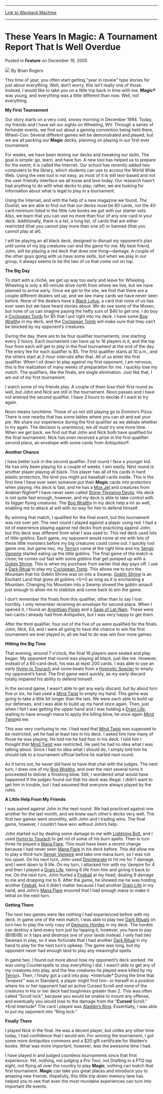 
---
[Link to Wayback Machine](https://web.archive.org/web/20211020210004/https://magic.wizards.com/en/articles/archive/feature/these-years-magic-tournament-report-well-overdue-2005-12-19)

[_metadata_:author]:- "Brian Rogers"
[_metadata_:description]:- "This time of year, you often start getting “year in review” type stories for just about everything. Well, don’t worry, this isn’t really one of those. Instead, I would like to take you on a little trip back in time with me. Magic® was young, and everything was a little different than now. Well, not everything.My First TournamentOur story starts on a very cold, snowy morning in"
[_metadata_:generator]:- "Drupal 7 (http://drupal.org)"
[_metadata_:node]:- "638251"
[_metadata_:publish_date]:- "2005-12-19"
[_metadata_:source]:- "div-main-content"
[_metadata_:title]:- "These Years In Magic: A Tournament Report That Is Well Overdue"
[_metadata_:wayback_capture_timestamp]:- "2021-10-20 21:00:04"
[_metadata_:wayback_raw_url]:- "https://web.archive.org/web/20211020210004id_/https://magic.wizards.com/en/articles/archive/feature/these-years-magic-tournament-report-well-overdue-2005-12-19"
[_metadata_:wayback_url]:- "https://magic.wizards.com/en/articles/archive/feature/these-years-magic-tournament-report-well-overdue-2005-12-19"
---


These Years In Magic: A Tournament Report That Is Well Overdue
==============================================================



 Posted in **Feature**
 on December 19, 2005 






![](https://media.magic.wizards.com/styles/auth_small/public/generic-avatar-150_333.png)
By Brian Rogers











This time of year, you often start getting “year in review” type stories for just about everything. Well, don’t worry, this isn’t really one of those. Instead, I would like to take you on a little trip back in time with me. **Magic®** was young, and everything was a little different than now. Well, not everything.

**My First Tournament**

Our story starts on a very cold, snowy morning in December 1994. Today, my friends and I have set our sights on Wheeling, WV. Through a series of fortunate events, we find out about a gaming convention being held there, Wheel-Con. Several different games will be demonstrated and played, but we are all packing our **Magic** decks, planning on playing in our first ever tournament.

For weeks, we have been testing our decks and tweaking our skills. The goal is simple: go, learn, and have fun. A new tool has helped us to prepare for the event; it is called the Internet. Our school has recently added two computers to the library, which students can use to access the World Wide Web. Using the new tool is not easy, as most of it is still text-based and not the user-friendly interface we all know and love today. Our research hasn’t had anything to do with what decks to play; rather, we are looking for information about what is legal to play in a tournament.

Using the Internet, and with the help of a new magazine we found, *The Duelist*, we are able to find out that our decks must be 60 cards, not the 40-card minimum listed in the little rule books we got with our starter sets. Also, we learn that you can use no more than four of any one card in your deck. Additionally, there is a list, a long list, of cards that are either restricted (that you cannot play more than one of) or banned (that you cannot play at all).

I will be playing an all black deck, designed to disrupt my opponent’s plan until some of my big creatures can end the game for me. My best friend, John, will be playing a red deck that does one thing—damage. A couple of the other guys going with us have some skills, but when we play in our group, it always seems to be the two of us that come out on top.

**The Big Day**

To start with a cliché, we get up way too early and leave for Wheeling. Wheeling is only a 40-minute drive north from where we live, but we have planned to arrive early. Once we get to the site, we find that there are a couple different dealers set up, and we see many cards we have never seen before. None of the dealers have a [Black Lotus](https://gatherer.wizards.com/Pages/Card/Details.aspx?name=Black+Lotus), a card that none of us has ever seen but we have heard stories about. We do see some of the Moxen, but none of us can imagine paying the hefty sum of $40 to get one. I do buy a [Cyclopean Tomb](https://gatherer.wizards.com/Pages/Card/Details.aspx?name=Cyclopean+Tomb) for $5 that I put right into my deck. I have some [Bog Wraith](https://gatherer.wizards.com/Pages/Card/Details.aspx?name=Bog+Wraith)s in my deck, and the [Cyclopean Tomb](https://gatherer.wizards.com/Pages/Card/Details.aspx?name=Cyclopean+Tomb) will make sure that they can’t be blocked by my opponent’s creatures. 

During the day, there are to be four qualifier tournaments, one starting every 2 hours. Each tournament can have up to 16 players in it, and the top four from each will get to play in the final tournament at the end of the day. The entry fee for each qualifier is $5. The first qualifier starts at 10 a.m., and the others start at 2-hour intervals after that. All of us enter the first qualifier. When I sit down to play against my first opponent, I am nervous; this is the realization of many weeks of preparation for me. I quickly lose my match. The qualifiers, like the finals, are single elimination. Just like that, I am out of my first tournament.

I watch some of my friends play. A couple of them lose their first round as well, but John and Nick are still in the tournament. Noon passes and I have not entered the second qualifier. I have 2 hours to decide if I want to try again.

Noon means lunchtime. Those of us not still playing go to Domino’s Pizza. There is one nearby that has some tables where you can sit and eat your pie. We share our experience during the first qualifier as we debate whether to try again. The decision is unanimous; we all must try one more time. When we get back, we find out that John and Nick both have qualified for the final tournament. Nick has even received a prize in the first qualifier: second place, an envelope with some cards from *Antiquities®*.

**Another Chance**

I have better luck in the second qualifier. First round I face a younger kid. He has only been playing for a couple of weeks. I win easily. Next round is another player playing all black. This player has all of his cards in hard plastic protectors, the kind you might put baseball cards inside. This is the first time I have ever seen someone put their **Magic** cards into protectors when playing. His deck is fast, and he has a [Mox Jet](https://gatherer.wizards.com/Pages/Card/Details.aspx?name=Mox+Jet) and creatures from *Arabian Nights®* I have never seen called [Stone-Throwing Devils](https://gatherer.wizards.com/Pages/Card/Details.aspx?name=Stone-Throwing+Devils). His deck is not quite fast enough, however, and my deck is able to take control with its bigger flying creatures. The [Bog Wraith](https://gatherer.wizards.com/Pages/Card/Details.aspx?name=Bog+Wraith)s in my deck help a lot as well, enabling me to attack at will with no way for him to defend himself.

By winning that match, I qualified for the final event, but this tournament was not over yet. The next round I played against a player using red. I had a lot of experience playing against red decks from practicing against John, but this deck was different from what I was used to. This red deck used lots of little goblins. Each game, my opponent would come at me with lots of these little monsters before my big creatures could come out. I quickly lost game one, but game two, my [Terror](https://gatherer.wizards.com/Pages/Card/Details.aspx?name=Terror)s came at the right time and my [Sengir Vampire](https://gatherer.wizards.com/Pages/Card/Details.aspx?name=Sengir+Vampire) started eating up the little goblins. The final game of the match is close; he comes out fast with some goblins that get pumped up with a [Goblin Shrine](https://gatherer.wizards.com/Pages/Card/Details.aspx?name=Goblin+Shrine). This is when my purchase from earlier that day pays off. I use a [Dark Ritual](https://gatherer.wizards.com/Pages/Card/Details.aspx?name=Dark+Ritual) to play my [Cyclopean Tomb](https://gatherer.wizards.com/Pages/Card/Details.aspx?name=Cyclopean+Tomb). This allows me to turn the Mountain that his Goblin Shrine was on into a Swamp. [Goblin Shrine](https://gatherer.wizards.com/Pages/Card/Details.aspx?name=Goblin+Shrine) is an Enchant Land that gives all goblins +1/+0 as long as it is enchanting a Mountain. Changing his Mountain into a Swamp slowed the goblin assault just enough to allow me to stabilize and come back to win the game.

I don’t remember the finals from this qualifier, other than to say I lost horribly. I only remember receiving an envelope for second place. When I opened it, I found an [Argothian Pixies](https://gatherer.wizards.com/Pages/Card/Details.aspx?name=Argothian+Pixies) and a [Sage of Lat-Nam](https://gatherer.wizards.com/Pages/Card/Details.aspx?name=Sage+of+Lat-Nam). These were two cards I already had from *Antiquities*, but I was very happy to get them. 

After the third qualifier, four out of the five of us were qualified for the finals. John, Nick, Ed, and I were all going to have the chance to win the first tournament we ever played in; all we had to do was win four more games.

**Hitting the Big Time**

That evening, around 7 o’clock, the final 16 players were seated and play began. My opponent that round was playing all black, just like me. However, instead of a 60-card deck, his was at least 200 cards. I was able to use an early [Hymn to Tourach](https://gatherer.wizards.com/Pages/Card/Details.aspx?name=Hymn+to+Tourach) and some beats from a [Hypnotic Specter](https://gatherer.wizards.com/Pages/Card/Details.aspx?name=Hypnotic+Specter) to empty my opponent’s hand. The first game went quickly, as my early discard totally impaired his ability to defend himself.

In the second game, I wasn’t able to get any early discard, but by about turn five or six, he had used a [Mind Twist](https://gatherer.wizards.com/Pages/Card/Details.aspx?name=Mind+Twist) to empty my hand. This game was going to take a little bit longer than the last. We were each able to build up our defenses, and I was able to build up my hand once again. Then, just when I felt I was getting the upper hand and I was holding a [Drain Life](https://gatherer.wizards.com/Pages/Card/Details.aspx?name=Drain+Life), waiting to have enough mana to apply the killing blow, he once again [Mind Twist](https://gatherer.wizards.com/Pages/Card/Details.aspx?name=Mind+Twist)ed me. 

This was very confusing to me. I had read that [Mind Twist](https://gatherer.wizards.com/Pages/Card/Details.aspx?name=Mind+Twist) was supposed to be restricted, yet he had at least two in his deck. I asked him how many of those he was playing. He told me he had four in his deck. I told him I thought that [Mind Twist](https://gatherer.wizards.com/Pages/Card/Details.aspx?name=Mind+Twist) was restricted. He said he had no idea what I was talking about. Since I had no idea what I should do, I simply told him he should talk to a tournament official before he started next round.

As it turns out, he never did have to have that chat with the judges. The next turn, I drew one of my [Bog Wraiths](https://gatherer.wizards.com/Pages/Card/Details.aspx?name=Bog+Wraiths), and over the next several turns it proceeded to deliver a finishing blow. Still, I wondered what would have happened if the judges found out that his deck was illegal. I didn’t want to get him in trouble, but I had assumed that everyone always played by the rules.

**A Little Help From My Friends**

I was paired against John in the next round. We had practiced against one another for the last month, and we knew each other’s decks very well. The first two games went smoothly, with John and I trading wins. The final game, however, I couldn’t have won without John’s help.

John started out by dealing some damage to me with [Lightning Bolt](https://gatherer.wizards.com/Pages/Card/Details.aspx?name=Lightning+Bolt), and I used [Hymn to Tourach](https://gatherer.wizards.com/Pages/Card/Details.aspx?name=Hymn+to+Tourach) to get rid of some of his burn spells. Then in turn three he played a [Mana Flare](https://gatherer.wizards.com/Pages/Card/Details.aspx?name=Mana+Flare). This must have been a recent change because I had never seen [Mana Flare](https://gatherer.wizards.com/Pages/Card/Details.aspx?name=Mana+Flare) in his deck before. This did allow me to play a third-turn [Sengir Vampire](https://gatherer.wizards.com/Pages/Card/Details.aspx?name=Sengir+Vampire) and take one mana burn, so I was not too upset. On his next turn, John used [Disintegrate](https://gatherer.wizards.com/Pages/Card/Details.aspx?name=Disintegrate) to hit me for 7 damage, and I went down to 9 life. On my turn, I attacked him with my Vampire for 4 and then I played a [Drain Life](https://gatherer.wizards.com/Pages/Card/Details.aspx?name=Drain+Life), taking 6 life from him and giving it back to me. On the next turn, John hurled a [Fireball](https://gatherer.wizards.com/Pages/Card/Details.aspx?name=Fireball) at my head, dealing 9 damage to me and dropping me to 6. After the game, he showed me he was holding another [Fireball](https://gatherer.wizards.com/Pages/Card/Details.aspx?name=Fireball), but it didn’t matter because I had another [Drain Life](https://gatherer.wizards.com/Pages/Card/Details.aspx?name=Drain+Life) in my hand, and John’s [Mana Flare](https://gatherer.wizards.com/Pages/Card/Details.aspx?name=Mana+Flare) ensured that I had enough mana to make it lethal on the next turn.

**Getting There**

The next two games were like nothing I had experienced before with my deck. In game one of the next match, I was able to play two [Dark Rituals](https://gatherer.wizards.com/Pages/Card/Details.aspx?name=Dark+Rituals) on turn two to play the only copy of [Demonic Hordes](https://gatherer.wizards.com/Pages/Card/Details.aspx?name=Demonic+Hordes) in my deck. The hordes can destroy a land every turn just by tapping it; however, you have to pay (B)(B)(B) or it taps and destroys one of your lands instead. I only had two Swamps in play, so it was fortunate that I had another [Dark Ritual](https://gatherer.wizards.com/Pages/Card/Details.aspx?name=Dark+Ritual) in my hand to play for the next turn’s upkeep. The game was long, but my opponent never had enough land to play any meaningful spells.

In game two, I found out more about how my opponent’s deck worked. He was using Counterspells to stop everything I did. I wasn’t able to get any of my creatures into play, and the few creatures he played were killed by my [Terror](https://gatherer.wizards.com/Pages/Card/Details.aspx?name=Terror)s. Then, I finally got a card into play. \*Interlude\* During the time that *Tempest™* was in Standard, a player might find him- or herself in a position where his or her opponent had an active Cursed Scroll and none of the creatures in his or her deck had toughness greater than 2. This was often called “Scroll lock”, because you would be unable to mount any offense, and eventually you would lose to the damage from the “**Cursed** Scroll.” \*End Interlude\* The card I played was [Aladdin’s Ring](https://gatherer.wizards.com/Pages/Card/Details.aspx?name=Aladdin%E2%80%99s+Ring). Essentially, I was able to put my opponent into “Ring lock.”

**Finally There**

I played Nick in the final. He was a decent player, but unlike any other time today, I had confidence that I would win. For winning the tournament, I got some more *Antiquities* commons and a $20 gift certificate for Walden’s books. What was more important, however, was the awesome time I had.

I have played in and judged countless tournaments since that first experience. Yet, nothing, not judging a Pro Tour, not Drafting in a PTQ top eight, not flying all over the country to play **Magic**, nothing can match that first tournament. **Magic** can take you great places and introduce you to amazing new friends. Hopefully, this little trip down memory lane has helped you to see that even the most mundane experiences can turn into important life events.







